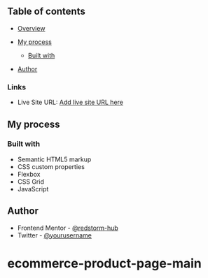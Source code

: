 ## Table of contents

- [Overview](#overview)
- [My process](#my-process)

  - [Built with](#built-with)

- [Author](#author)

### Links

- Live Site URL: [Add live site URL here](https://ecommerce-ab.netlify.app/)

## My process

### Built with

- Semantic HTML5 markup
- CSS custom properties
- Flexbox
- CSS Grid
- JavaScript

## Author

- Frontend Mentor - [@redstorm-hub](https://www.frontendmentor.io/profile/redstorm-hub)
- Twitter - [@yourusername](https://www.twitter.com/yourusername)
# ecommerce-product-page-main
